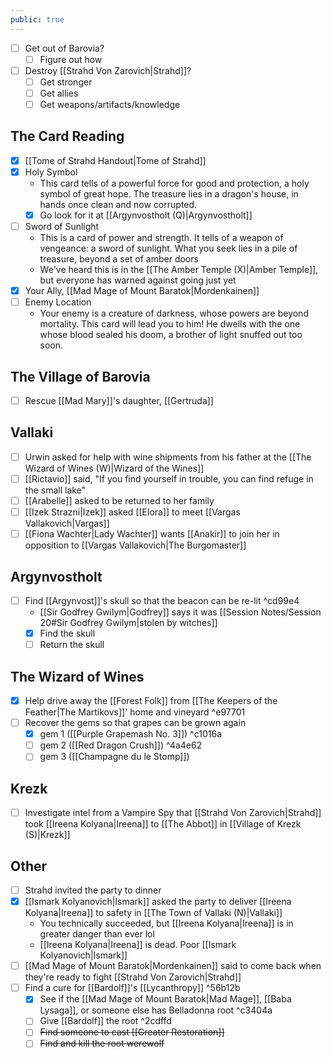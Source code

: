 ```yaml
---
public: true
---
```


- [ ] Get out of Barovia?
	- [ ] Figure out how
- [ ] Destroy [[Strahd Von Zarovich|Strahd]]?
	- [ ] Get stronger
	- [ ] Get allies
	- [ ] Get weapons/artifacts/knowledge

## The Card Reading
- [x] [[Tome of Strahd Handout|Tome of Strahd]]
- [x] Holy Symbol
	- This card tells of a powerful force for good and protection, a holy symbol of great hope. The treasure lies in a dragon's house, in hands once clean and now corrupted.
	- [x] Go look for it at [[Argynvostholt (Q)|Argynvostholt]]
- [ ] Sword of Sunlight
	- This is a card of power and strength. It tells of a weapon of vengeance: a sword of sunlight. What you seek lies in a pile of treasure, beyond a set of amber doors
	- We've heard this is in the [[The Amber Temple (X)|Amber Temple]], but everyone has warned against going just yet
- [x] Your Ally, [[Mad Mage of Mount Baratok|Mordenkainen]]
- [ ] Enemy Location
	- Your enemy is a creature of darkness, whose powers are beyond mortality. This card will lead you to him! He dwells with the one whose blood sealed his doom, a brother of light snuffed out too soon.

## The Village of Barovia
- [ ] Rescue [[Mad Mary]]'s daughter, [[Gertruda]]

## Vallaki
- [ ] Urwin asked for help with wine shipments from his father at the [[The Wizard of Wines (W)|Wizard of the Wines]]
- [ ] [[Rictavio]] said, "If you find yourself in trouble, you can find refuge in the small lake"
- [ ] [[Arabelle]] asked to be returned to her family
- [ ] [[Izek Strazni|Izek]] asked [[Elora]] to meet [[Vargas Vallakovich|Vargas]]
- [ ] [[Fiona Wachter|Lady Wachter]] wants [[Anakir]] to join her in opposition to [[Vargas Vallakovich|The Burgomaster]]

## Argynvostholt
- [ ] Find [[Argynvost]]'s skull so that the beacon can be re-lit ^cd99e4
	- [[Sir Godfrey Gwilym|Godfrey]] says it was [[Session Notes/Session 20#Sir Godfrey Gwilym|stolen by witches]]
	- [x] Find the skull
	- [ ] Return the skull

## The Wizard of Wines
- [x] Help drive away the [[Forest Folk]] from [[The Keepers of the Feather|The Martikovs]]' home and vineyard ^e97701
- [ ] Recover the gems so that grapes can be grown again
	- [x] gem 1 ([[Purple Grapemash No. 3]]) ^c1016a
	- [ ] gem 2 ([[Red Dragon Crush]]) ^4a4e62
	- [ ] gem 3 ([[Champagne du le Stomp]])

## Krezk
- [ ] Investigate intel from a Vampire Spy that [[Strahd Von Zarovich|Strahd]] took [[Ireena Kolyana|Ireena]] to [[The Abbot]] in [[Village of Krezk (S)|Krezk]]

## Other
- [ ] Strahd invited the party to dinner
- [x] [[Ismark Kolyanovich|Ismark]] asked the party to deliver [[Ireena Kolyana|Ireena]] to safety in [[The Town of Vallaki (N)|Vallaki]]
	- You technically succeeded, but [[Ireena Kolyana|Ireena]] is in greater danger than ever lol
	- [[Ireena Kolyana|Ireena]] is dead. Poor [[Ismark Kolyanovich|Ismark]]
- [ ] [[Mad Mage of Mount Baratok|Mordenkainen]] said to come back when they're ready to fight [[Strahd Von Zarovich|Strahd]]
- [ ] Find a cure for [[Bardolf]]'s [[Lycanthropy]] ^56b12b
	- [x] See if the [[Mad Mage of Mount Baratok|Mad Mage]], [[Baba Lysaga]], or someone else has Belladonna root ^c3404a
	- [ ] Give [[Bardolf]] the root ^2cdffd
	- [ ] ~~Find someone to cast [[Greater Restoration]]~~
	- [ ] ~~Find and kill the root werewolf~~
